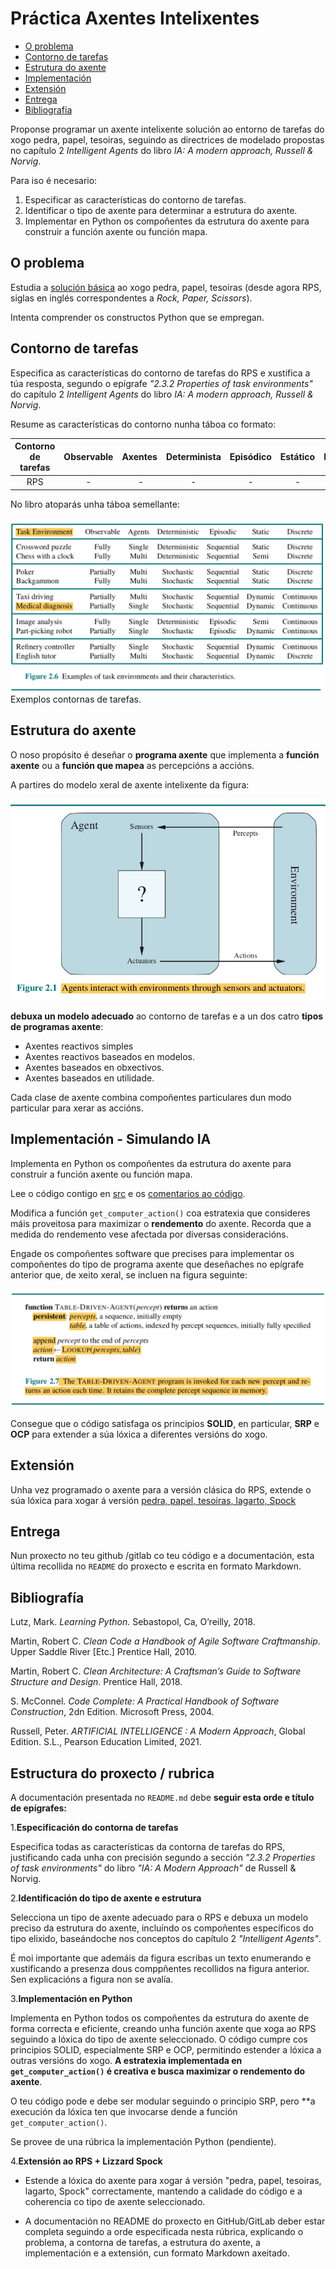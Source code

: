 Práctica Axentes Intelixentes
=============================

   * [O problema](#o-problema)
   * [Contorno de tarefas](#tcontorno-de-tarefas)
   * [Estrutura do axente](#estrutura-do-axente)
   * [Implementación](#implementación)
   * [Extensión](#extensión)
   * [Entrega](#entrega)
   * [Bibliografía](#bibliografía)

Proponse programar un axente intelixente solución ao entorno de tarefas do xogo pedra, papel, tesoiras, seguindo as directrices de modelado propostas no capítulo 2 _Intelligent Agents_ do libro _IA: A modern approach, Russell & Norvig_.

Para iso é necesario:

1. Especificar as características do contorno de tarefas.
2. Identificar o tipo de axente para determinar a estrutura do axente.
3. Implementar en Python os compoñentes da estrutura do axente para construir a función axente ou función mapa.


## O problema

Estudia a [solución básica](./doc/codigo_RPS_explicado.md) ao xogo pedra, papel, tesoiras (desde agora RPS, siglas en inglés correspondentes a _Rock, Paper, Scissors_).

Intenta comprender os constructos Python que se empregan.

## Contorno de tarefas

Especifica as características do contorno de tarefas do RPS e xustifica a túa resposta, segundo o epígrafe _"2.3.2 Properties of task environments"_ do capítulo 2 _Intelligent Agents_ do libro _IA: A modern approach, Russell & Norvig_.

Resume as características do contorno nunha táboa co formato:

Contorno de tarefas | Observable| Axentes | Determinista | Episódico | Estático | Discreto | Coñecido
:---: | :---: | :---: | :---: | :---: | :---: | :---: | :---: |
 RPS | - | - | - | - | - |  - |  - |

No libro atoparás unha táboa semellante:

![Exemplos contornas de tarefas](./doc/exemplos_contornas.png)Exemplos contornas de tarefas.

## Estrutura do axente

O noso propósito é deseñar o **programa axente** que implementa a **función axente** ou a **función que mapea** as percepcións a accións. 

A partires do modelo xeral de axente intelixente da figura:

![Modelo xeral axente intelixente](./doc/modelo_AI.png)

**debuxa un modelo adecuado** ao contorno de tarefas e a un dos catro **tipos de programas axente**:

- Axentes reactivos simples
- Axentes reactivos baseados en modelos.
- Axentes baseados en obxectivos.
- Axentes baseados en utilidade.

Cada clase de axente combina compoñentes particulares dun modo particular para xerar as accións. 

## Implementación - Simulando IA

Implementa en Python os compoñentes da estrutura do axente para construir a función axente ou función mapa.

Lee o código contigo en [src](./src/) e os [comentarios ao código](./doc/codigo_RPS_explicado.md).

Modifica a función `get_computer_action()` coa estratexia que consideres máis proveitosa para maximizar o **rendemento** do axente. Recorda que a medida do rendemento vese afectada por diversas consideracións.

Engade os compoñentes software que precises para implementar os compoñentes do tipo de programa axente que deseñaches no epígrafe anterior que, de xeito xeral, se incluen na figura seguinte:

![Table Driven Agent Program](./doc/table_driven_agent_program.png)

Consegue que o código satisfaga os principios **SOLID**, en particular, **SRP** e **OCP** para extender a súa lóxica a diferentes versións do xogo.

## Extensión

Unha vez programado o axente para a versión clásica do RPS, extende o súa lóxica para xogar á versión  [pedra, papel, tesoiras, lagarto, Spock](http://www.samkass.com/theories/RPSSL.html)

## Entrega

Nun proxecto no teu github /gitlab co teu código e a documentación, esta última recollida no `README` do proxecto e escrita en formato Markdown.

## Bibliografía

Lutz, Mark. _Learning Python_. Sebastopol, Ca, O’reilly, 2018.

Martin, Robert C. _Clean Code a Handbook of Agile Software Craftmanship_. Upper Saddle River [Etc.] Prentice Hall, 2010.

Martin, Robert C. _Clean Architecture: A Craftsman’s Guide to Software Structure and Design_. Prentice Hall, 2018.

S. McConnel. _Code Complete: A Practical Handbook of Software Construction_, 2dn Edition. Microsoft Press, 2004.

Russell, Peter. _ARTIFICIAL INTELLIGENCE : A Modern Approach_, Global Edition. S.L., Pearson Education Limited, 2021.


## Estructura do proxecto / rubrica

A documentación presentada no `README.md` debe **seguir esta orde e título de epígrafes:**

1.**Especificación do contorna de tarefas**

Especifica todas as características da contorna de tarefas do RPS, justificando cada unha con precisión segundo a sección _"2.3.2 Properties of task environments"_ do libro _"IA: A Modern Approach"_ de Russell & Norvig.

2.**Identificación do tipo de axente e estrutura**

Selecciona un tipo de axente adecuado para o RPS e debuxa un modelo preciso da estrutura do axente, incluíndo os compoñentes específicos do tipo elixido, baseándoche nos conceptos do capítulo 2 _"Intelligent Agents"_.

É moi importante que ademáis da figura escribas un texto enumerando e xustificando a presenza dous comppñentes recollidos na figura anterior. Sen explicacións a figura non se avalía.

3.**Implementación en Python**

Implementa en Python todos os compoñentes da estrutura do axente de forma correcta e eficiente, creando unha función axente que xoga ao RPS seguindo a lóxica do tipo de axente seleccionado. O código cumpre cos principios SOLID, especialmente SRP e OCP, permitindo estender a lóxica a outras versións do xogo. **A estratexia implementada en `get_computer_action()` é creativa e busca maximizar o rendemento do axente**.

O teu código pode e debe ser modular seguindo o principio SRP, pero **a execución da lóxica ten que invocarse dende a función `get_computer_action()`.

Se provee de una rúbrica la implementación Python (pendiente).

4.**Extensión ao RPS + Lizzard Spock**

- Estende a lóxica do axente para xogar á versión "pedra, papel, tesoiras, lagarto, Spock" correctamente, mantendo a calidade do código e a coherencia co tipo de axente seleccionado. 

- A documentación no README do proxecto en GitHub/GitLab deber estar completa seguindo a orde especificada nesta rúbrica, explicando o problema, a contorna de tarefas, a estrutura do axente, a implementación e a extensión, cun formato Markdown axeitado.
